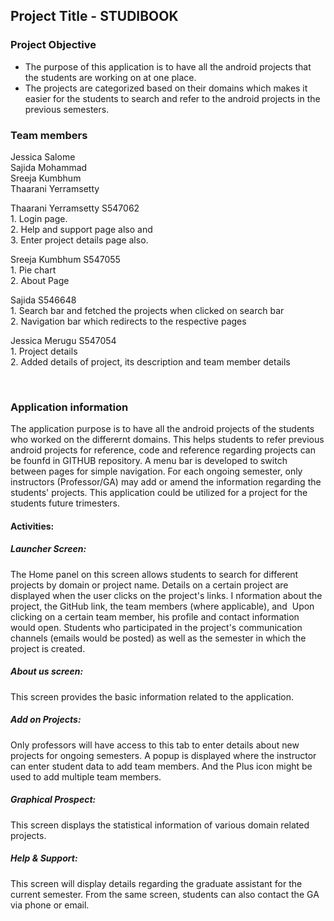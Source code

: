 ## Project Title - STUDIBOOK

### Project Objective <a name="objective"></a>
 -	The purpose of this application is to have all the android projects that the students are working on at one place.
 - 	The projects are categorized based on their domains which makes it easier for the students to search and refer to the android projects in the previous semesters.
 
### Team members
Jessica Salome </br>
Sajida Mohammad  </br>
Sreeja Kumbhum </br>
Thaarani Yerramsetty </br>

<p>
 Thaarani Yerramsetty S547062 </br>
 1. Login page.</br>
 2. Help and support page also and</br>
 3. Enter project details page also.</p>
 
 <p>
 Sreeja Kumbhum S547055 </br>
 1. Pie chart </br>
 2. About Page </br>

<p>
 Sajida S546648 </br>
 1. Search bar and fetched the projects when clicked on search bar</br>
 2. Navigation bar which redirects to the respective pages </br>
</p>

 <p>
 Jessica Merugu S547054 </br>
 1. Project details</br>
 2. Added details of project, its description and team member details</br>
<p><br>
 
### Application information
The application purpose is to have all the android projects of the students who worked on the differernt domains. This helps students to refer previous android projects for reference, code and reference regarding projects can be founfd in  GITHUB repository. A menu bar is developed to switch between pages for simple navigation. For each ongoing semester, only instructors (Professor/GA) may add or amend the information regarding the students' projects. This application could be utilized for a project for the students future trimesters.<br>
#### Activities:<br>
##### Launcher Screen: <br>
 The Home panel on this screen allows students to search for different projects by domain or project name. Details on a certain project are displayed when the user clicks on the project's links. I nformation about the project, the GitHub link, the team members (where applicable), and  Upon clicking on a certain team member, his profile and contact information would open. Students who participated in the project's communication channels (emails would be posted) as well as the semester in which the project is created.<br>
##### About us screen:
 This screen provides the basic information related to the application.<br>
##### Add on Projects:
 Only professors will have access to this tab to enter details about new projects for ongoing semesters. A popup is displayed where the instructor can enter student data to add team members. And the Plus icon might be used to add multiple team members.<br>
##### Graphical Prospect: 
 This screen displays the statistical information of various domain related projects.<br>
##### Help & Support:
 This screen will display details regarding the graduate assistant for the current semester. From the same screen, students can also contact the GA via phone or email.<br>
